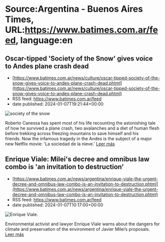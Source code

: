 # Source:Argentina - Buenos Aires Times, URL:https://www.batimes.com.ar/feed, language:en

## Oscar-tipped 'Society of the Snow' gives voice to Andes plane crash dead
 - [https://www.batimes.com.ar/news/culture/oscar-tipped-society-of-the-snow-gives-voice-to-andes-plane-crash-dead.phtml](https://www.batimes.com.ar/news/culture/oscar-tipped-society-of-the-snow-gives-voice-to-andes-plane-crash-dead.phtml)
 - RSS feed: https://www.batimes.com.ar/feed
 - date published: 2024-01-07T19:21:44+00:00

<p><img alt="society of the snow" src="https://fotos.perfil.com/2024/01/07/trim/540/304/society-of-the-snow-1733152.jpg" /></p>Roberto Canessa has spent most of his life recounting the astonishing tale of how he survived a plane crash, two avalanches and a diet of human flesh before trekking across freezing mountains to save himself and his friends. Now the infamous tragedy in the Andes is the subject of a major new Netflix movie: 'La sociedad de la nieve.' <a href="https://www.batimes.com.ar/news/culture/oscar-tipped-society-of-the-snow-gives-voice-to-andes-plane-crash-dead.phtml">Leer más</a>

## Enrique Viale: Milei's decree and omnibus law combo is 'an invitation to destruction’
 - [https://www.batimes.com.ar/news/argentina/enrique-viale-the-urgent-decree-and-omnibus-law-combo-is-an-invitation-to-destruction.phtml](https://www.batimes.com.ar/news/argentina/enrique-viale-the-urgent-decree-and-omnibus-law-combo-is-an-invitation-to-destruction.phtml)
 - RSS feed: https://www.batimes.com.ar/feed
 - date published: 2024-01-07T10:17:00+00:00

<p><img alt="Enrique Viale." src="https://fotos.perfil.com/2024/01/07/trim/540/304/enrique-viale-1733092.jpg" /></p>Environmental activist and lawyer Enrique Viale warns about the dangers for climate and preservation of the environment of Javier Milei’s proposals.  <a href="https://www.batimes.com.ar/news/argentina/enrique-viale-the-urgent-decree-and-omnibus-law-combo-is-an-invitation-to-destruction.phtml">Leer más</a>

